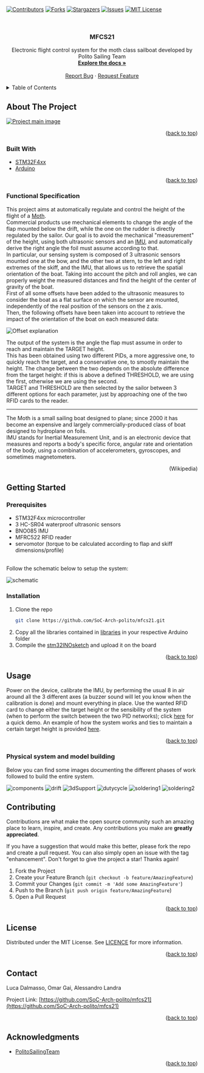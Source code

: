 <div id="top"></div>
<!--
*** Thanks for checking out the Best-README-Template. If you have a suggestion
*** that would make this better, please fork the repo and create a pull request
*** or simply open an issue with the tag "enhancement".
*** Don't forget to give the project a star!
*** Thanks again! Now go create something AMAZING! :D
-->



<!-- PROJECT SHIELDS -->
<!--
*** I'm using markdown "reference style" links for readability.
*** Reference links are enclosed in brackets [ ] instead of parentheses ( ).
*** See the bottom of this document for the declaration of the reference variables
*** for contributors-url, forks-url, etc. This is an optional, concise syntax you may use.
*** https://www.markdownguide.org/basic-syntax/#reference-style-links
-->
[![Contributors][contributors-shield]][contributors-url]
[![Forks][forks-shield]][forks-url]
[![Stargazers][stars-shield]][stars-url]
[![Issues][issues-shield]][issues-url]
[![MIT License][license-shield]][license-url]



<!-- PROJECT LOGO -->
<br />
<div align="center">

<h3 align="center">MFCS21</h3>

  <p align="center">
    Electronic flight control system for the moth class sailboat developed by Polito Sailing Team
    <br />
    <a href="https://github.com/SoC-Arch-polito/mfcs21"><strong>Explore the docs »</strong></a>
    <br />
    <br />
    <a href="https://github.com/SoC-Arch-polito/mfcs21/issues">Report Bug</a>
    ·
    <a href="https://github.com/SoC-Arch-polito/mfcs21/issues">Request Feature</a>
  </p>
</div>



<!-- TABLE OF CONTENTS -->
<details>
  <summary>Table of Contents</summary>
  <ol>
    <li>
      <a href="#about-the-project">About The Project</a>
      <ul>
        <li><a href="#built-with">Built With</a></li>
      </ul>
    </li>
    <li>
      <a href="#getting-started">Getting Started</a>
      <ul>
        <li><a href="#prerequisites">Prerequisites</a></li>
        <li><a href="#installation">Installation</a></li>
      </ul>
    </li>
    <li><a href="#usage">Usage</a></li>
    <li><a href="#roadmap">Roadmap</a></li>
    <li><a href="#contributing">Contributing</a></li>
    <li><a href="#license">License</a></li>
    <li><a href="#contact">Contact</a></li>
    <li><a href="#acknowledgments">Acknowledgments</a></li>
  </ol>
</details>



<!-- ABOUT THE PROJECT -->
## About The Project

[![Project main image](images/model/model_frontview.jpg)](https://github.com/SoC-Arch-polito/mfcs21)

<p align="right">(<a href="#top">back to top</a>)</p>



### Built With

* [STM32F4xx](https://www.st.com/en/microcontrollers-microprocessors/stm32f4-series.html)
* [Arduino](https://www.arduino.cc/)

<p align="right">(<a href="#top">back to top</a>)</p>


### Functional Specification

This project aims at automatically regulate and control the height of the flight of a <a href="#moth">Moth</a>.<br>
Commercial products use mechanical elements to change the angle of the flap mounted below the drift, while the one on the rudder is directly regulated by the sailor. Our goal is to avoid the mechanical "measurement" of the height, using both ultrasonic sensors and an <a href="imu">IMU</a>, and automatically derive the right angle the foil must assume according to that.<br>
In particular, our sensing system is composed of 3 ultrasonic sensors mounted one at the bow, and the other two at stern, to the left and right extremes of the skiff, and the IMU, that allows us to retrieve the spatial orientation of the boat. Taking into account the pitch and roll angles, we can properly weight the measured distances and find the height of the center of gravity of the boat.<br>
First of all some offsets have been added to the ultrasonic measures to consider the boat as a flat surface on which the sensor are mounted, independently of the real position of the sensors on the z axis.<br>
Then, the following offsets have been taken into account to retrieve the impact of the orientation of the boat on each measured data:

![Offset explanation](images/moth/boatScheme.jpg)

The output of the system is the angle the flap must assume in order to reach and maintain the TARGET height.<br>
This has been obtained using two different PIDs, a more aggressive one, to quickly reach the target, and a conservative one, to smootly maintain the height.
The change between the two depends on the absolute difference from the target height: if this is above a defined THRESHOLD, we are using the first, otherwise we are using the second.<br>
TARGET and THRESHOLD are then selected by the sailor between 3 different options for each parameter, just by approaching one of the two RFID cards to the reader.

<hr>
<div id="moth">The Moth is a small sailing boat designed to plane; since 2000 it has become an expensive and largely commercially-produced class of boat designed to hydroplane on foils.</div>
<div id="imu">IMU stands for Inertial Measurement Unit, and is an electronic device that measures and reports a body's specific force, angular rate and orientation of the body, using a combination of accelerometers, gyroscopes, and sometimes magnetometers.</div>
<p align="right">(Wikipedia)</p>

<!-- GETTING STARTED -->
## Getting Started

### Prerequisites

*	STM32F4xx microcontroller
*	3 HC-SR04 waterproof ultrasonic sensors
*	BNO085 IMU
*	MFRC522 RFID reader
*	servomotor (torque to be calculated according to flap and skiff dimensions/profile)
<br>
Follow the schematic below to setup the system:
<br> 

![schematic](images/schematic.jpg)

### Installation

1. Clone the repo
   ```sh
   git clone https://github.com/SoC-Arch-polito/mfcs21.git
   ```
2. Copy all the libraries contained in <a href="libraries">libraries</a> in your respective Arduino folder
3. Compile the <a href="src/stm32INOsketch/stm32INOsketch.ino">stm32INOsketch</a> and upload it on the board

<p align="right">(<a href="#top">back to top</a>)</p>



<!-- USAGE EXAMPLES -->
## Usage

Power on the device, calibrate the IMU, by performing the usual 8 in air around all the 3 different axes (a buzzer sound will let you know when the calibration is done) and mount everything in place.
Use the wanted RFID card to change either the target height or the sensibility of the system (when to perform the switch between the two PID networks); click <a href="videos/simulation_test.mp4">here</a> for a quick demo.
An example of how the system works and ties to maintain a certain target height is provided <a href="videos/parameter_change.mp4">here</a>.

<p align="right">(<a href="#top">back to top</a>)</p>

<!-- Physical system and model building -->
### Physical system and model building

Below you can find some images documenting the different phases of work followed to build the entire system.

![components](images/model/model_components.jpg)
![drift](images/model/model_drift.jpg)
![3dSupport](images/model/3dSupport.jpeg)
![dutycycle](images/behind_the_scenes/working_on_dutycycle.jpg)
![soldering1](images/behind_the_scenes/working_on_soldering_1.jpg)
![soldering2](images/behind_the_scenes/working_on_soldering_2.jpg)

<!-- CONTRIBUTING -->
## Contributing

Contributions are what make the open source community such an amazing place to learn, inspire, and create. Any contributions you make are **greatly appreciated**.

If you have a suggestion that would make this better, please fork the repo and create a pull request. You can also simply open an issue with the tag "enhancement".
Don't forget to give the project a star! Thanks again!

1. Fork the Project
2. Create your Feature Branch (`git checkout -b feature/AmazingFeature`)
3. Commit your Changes (`git commit -m 'Add some AmazingFeature'`)
4. Push to the Branch (`git push origin feature/AmazingFeature`)
5. Open a Pull Request

<p align="right">(<a href="#top">back to top</a>)</p>



<!-- LICENSE -->
## License

Distributed under the MIT License. See [LICENCE](LICENCE.txt) for more information.

<p align="right">(<a href="#top">back to top</a>)</p>



<!-- CONTACT -->
## Contact

Luca Dalmasso, Omar Gai, Alessandro Landra

Project Link: [https://github.com/SoC-Arch-polito/mfcs21](https://github.com/SoC-Arch-polito/mfcs21)

<p align="right">(<a href="#top">back to top</a>)</p>



<!-- ACKNOWLEDGMENTS -->
## Acknowledgments

* [PolitoSailingTeam](https://areeweb.polito.it/politosailingteam/)

<p align="right">(<a href="#top">back to top</a>)</p>



<!-- MARKDOWN LINKS & IMAGES -->
<!-- https://www.markdownguide.org/basic-syntax/#reference-style-links -->
[contributors-shield]: https://img.shields.io/github/contributors/SoC-Arch-polito/mfcs21.svg?style=for-the-badge
[contributors-url]: https://github.com/SoC-Arch-polito/mfcs21/graphs/contributors
[forks-shield]: https://img.shields.io/github/forks/SoC-Arch-polito/mfcs21.svg?style=for-the-badge
[forks-url]: https://github.com/SoC-Arch-polito/mfcs21/network/members
[stars-shield]: https://img.shields.io/github/stars/SoC-Arch-polito/mfcs21.svg?style=for-the-badge
[stars-url]: https://github.com/SoC-Arch-polito/mfcs21/stargazers
[issues-shield]: https://img.shields.io/github/issues/SoC-Arch-polito/mfcs21.svg?style=for-the-badge
[issues-url]: https://github.com/SoC-Arch-polito/mfcs21/issues
[license-shield]: https://img.shields.io/github/license/SoC-Arch-polito/mfcs21.svg?style=for-the-badge
[license-url]: https://github.com/SoC-Arch-polito/mfcs21/blob/master/LICENSE.txt